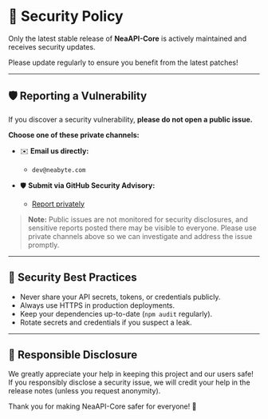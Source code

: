 # 🔐 Security Policy

Only the latest stable release of **NeaAPI-Core** is actively maintained and receives security updates.

Please update regularly to ensure you benefit from the latest patches!

---

## 🛡️ Reporting a Vulnerability

If you discover a security vulnerability, **please do not open a public issue.**

**Choose one of these private channels:**

* ✉️ **Email us directly:**
  * `dev@neabyte.com`
  
* 🛡️ **Submit via GitHub Security Advisory:**
  * [Report privately](https://github.com/NeaDigitra/NeaAPI-Core/security/advisories/new)

> **Note:** Public issues are not monitored for security disclosures, and sensitive reports posted there may be visible to everyone. Please use private channels above so we can investigate and address the issue promptly.

---

## 🚨 Security Best Practices

* Never share your API secrets, tokens, or credentials publicly.
* Always use HTTPS in production deployments.
* Keep your dependencies up-to-date (`npm audit` regularly).
* Rotate secrets and credentials if you suspect a leak.

---

## 🧯 Responsible Disclosure

We greatly appreciate your help in keeping this project and our users safe! If you responsibly disclose a security issue, we will credit your help in the release notes (unless you request anonymity).

Thank you for making NeaAPI-Core safer for everyone! 🙏